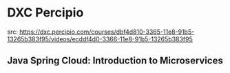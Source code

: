 # DXC Percipio
src: https://dxc.percipio.com/courses/dbf4d810-3365-11e8-91b5-13265b383f95/videos/ecddf4d0-3366-11e8-91b5-13265b383f95

## Java Spring Cloud: Introduction to Microservices

